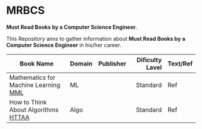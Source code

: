 # MRBCS
**Must Read Books by a Computer Science Engineer.**


This Repository aims to gather information about **Must Read Books by a Computer Science Engineer** in his/her career.







| Book Name                                                     | Domain    | Publisher |  Dificulty Lavel |  Text/Ref     |
|---------------------------------------------------------------|:----------|----------:|-----------------:|:--------------|
| Mathematics for Machine Learning    [MML]                     |     ML    |           |      Standard    |      Ref      | 
| How to Think About Algorithms       [HTTAA]                   |  Algo     |           |      Standard    |      Ref      | 






[MML]: https://mml-book.github.io/

[HTTAA]: https://www.amazon.in/Think-About-Algorithms-Jeff-Edmonds/dp/0521614104
